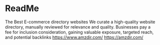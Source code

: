 # ReadMe

The Best E-commerce directory websites
We curate a high-quality website directory, manually reviewed for relevance and quality. Businesses pay a fee for inclusion consideration, gaining valuable exposure, targeted reach, and potential backlinks
https://www.amzdir.com/
https://amzdir.com/

